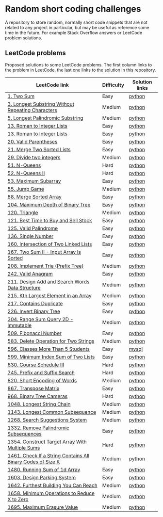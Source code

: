 # Random short coding challenges

A repository to store random, normally short code snippets that are not related to any project in particular, but may be useful as reference some time in the future. For example Stack Overflow answers or LeetCode problem solutions.

## LeetCode problems

Proposed solutions to some LeetCode problems. The first column links to the problem in LeetCode, the last one links to the solution in this repository.

| LeetCode link                                                         | Difficulty | Solution links                                                       |
| --------------------------------------------------------------------- | ---------- | -------------------------------------------------------------------- |
| [1. Two Sum][lc1]                                                     | Easy       | [python](leetcode/two_sum.py)                                        |
| [3. Longest Substring Without Repeating Characters][lc3]              | Medium     | [python](leetcode/longest-substring-without-repeating-characters.py) |
| [5. Longest Palindromic Substring][lc5]                               | Medium     | [python](leetcode/longest-palindromic-substring.py)                  |
| [13. Roman to Integer Lists][lc13]                                    | Easy       | [python](leetcode/roman_to_integer.py)                               |
| [13. Roman to Integer Lists][lc13]                                    | Easy       | [python](leetcode/roman_to_integer.py)                               |
| [20. Valid Parentheses][lc20]                                         | Easy       | [python](leetcode/valid-parentheses.py)                              |
| [21. Merge Two Sorted Lists][lc21]                                    | Easy       | [python](leetcode/merge_two_sorted_lists.py)                         |
| [29. Divide two integers][lc29]                                       | Medium     | [python](leetcode/divide_two_integers.py)                            |
| [51. N-Queens][lc51]                                                  | Hard       | [python](leetcode/n-queens.py)                                       |
| [52. N-Queens II][lc52]                                               | Hard       | [python](leetcode/n-queens-ii.py)                                    |
| [53. Maximum Subarray][lc53]                                          | Easy       | [python](leetcode/maximum-subarray.py)                               |
| [55. Jump Game][lc55]                                                 | Medium     | [python](leetcode/jump-game.py)                                      |
| [88. Merge Sorted Array][lc88]                                        | Easy       | [python](leetcode/merge-sorted-array.py)                             |
| [104. Maximum Depth of Binary Tree][lc104]                            | Easy       | [python](leetcode/maximum-depth-of-binary-tree.py)                   |
| [120. Triangle][lc120]                                                | Medium     | [python](leetcode/triangle.py)                                       |
| [121. Best Time to Buy and Sell Stock][lc121]                         | Easy       | [python](leetcode/best-time-to-buy-and-sell-stock.py)                |
| [125. Valid Palindrome][lc125]                                        | Easy       | [python](leetcode/valid-palindrome.py)                               |
| [136. Single Number][lc136]                                           | Easy       | [python](leetcode/single-number.py)                                  |
| [160. Intersection of Two Linked Lists][lc160]                        | Easy       | [python](leetcode/intersection-of-two-linked-lists.py)               |
| [167. Two Sum II - Input Array Is Sorted][lc167]                      | Easy       | [python](leetcode/two-sum-ii-input-array-is-sorted.py)               |
| [208. Implement Trie (Prefix Tree)][lc208]                            | Medium     | [python](leetcode/implement-trie-prefix-tree.py)                     |
| [242. Valid Anagram][lc242]                                           | Easy       | [python](leetcode/valid-anagram.py)                                  |
| [211. Design Add and Search Words Data Structure][lc211]              | Medium     | [python](leetcode/design-add-and-search-words-data-structure.py)     |
| [215. Kth Largest Element in an Array][lc215]                         | Medium     | [python](leetcode/kth-largest-element-in-an-array.py)                |
| [217. Contains Duplicate][lc217]                                      | Easy       | [python](leetcode/contains-duplicate.py)                             |
| [226. Invert Binary Tree][lc226]                                      | Easy       | [python](leetcode/invert-binary-tree.py)                             |
| [304. Range Sum Query 2D - Immutable][lc304]                          | Medium     | [python](leetcode/divide_two_integers.py)                            |
| [509. Fibonacci Number][lc509]                                        | Easy       | [python](leetcode/fibonacci-number.py)                               |
| [583. Delete Operation for Two Strings][lc583]                        | Medium     | [python](leetcode/delete-operation-for-two-strings.py)               |
| [596. Classes More Than 5 Students][lc596]                            | Easy       | [mysql](leetcode/classes_more_than_5_students.sql)                   |
| [599. Minimum Index Sum of Two Lists][lc599]                          | Easy       | [python](leetcode/minimum-index-sum-of-two-lists.py)                 |
| [630. Course Schedule III][lc630]                                     | Hard       | [python](leetcode/course-schedule-iii.py)                            |
| [745. Prefix and Suffix Search][lc745]                                | Hard       | [python](leetcode/prefix-and-suffix-search.py)                       |
| [820. Short Encoding of Words][lc820]                                 | Medium     | [python](leetcode/short-encoding-of-words.py)                        |
| [867. Transpose Matrix][lc867]                                        | Easy       | [python](leetcode/transpose-matrix.py)                               |
| [968. Binary Tree Cameras][lc968]                                     | Hard       | [python](leetcode/binary-tree-cameras.py)                            |
| [1048. Longest String Chain][lc1048]                                  | Medium     | [python](leetcode/longest-string-chain.py)                           |
| [1143. Longest Common Subsequence][lc1143]                            | Medium     | [python](leetcode/longest-common-subsequence.py)                     |
| [1268. Search Suggestions System][lc1268]                             | Medium     | [python](leetcode/search-suggestions-system.py)                      |
| [1332. Remove Palindromic Subsequences][lc1332]                       | Easy       | [python](leetcode/remove-palindromic-subsequences.py)                |
| [1354. Construct Target Array With Multiple Sums][lc1354]             | Hard       | [python](leetcode/construct-target-array-with-multiple-sums.py)      |
| [1461. Check If a String Contains All Binary Codes of Size K][lc1461] | Medium     | [python](leetcode/has_all_codes.py)                                  |
| [1480. Running Sum of 1d Array][lc1480]                               | Easy       | [python](leetcode/running_sum.py)                                    |
| [1603. Design Parking System][lc1603]                                 | Easy       | [python](leetcode/design-parking-system.py)                          |
| [1642. Furthest Building You Can Reach][lc1642]                       | Medium     | [python](leetcode/furthest-building-you-can-reach.py)                |
| [1658. Minimum Operations to Reduce X to Zero][lc1658]                | Medium     | [python](leetcode/minimum-operations-to-reduce-x-to-zero.py)         |
| [1695. Maximum Erasure Value][lc1695]                                 | Medium     | [python](leetcode/maximum-erasure-value.py)                          |

[lc1]: https://leetcode.com/problems/two-sum/
[lc3]: https://leetcode.com/problems/longest-substring-without-repeating-characters/
[lc5]: https://leetcode.com/problems/longest-palindromic-substring/
[lc13]: https://leetcode.com/problems/roman-to-integer/
[lc20]: https://leetcode.com/problems/valid-parentheses/
[lc21]: https://leetcode.com/problems/merge-two-sorted-lists/
[lc29]: https://leetcode.com/problems/divide-two-integers/
[lc51]: https://leetcode.com/problems/n-queens/
[lc52]: https://leetcode.com/problems/n-queens-ii/
[lc53]: https://leetcode.com/problems/maximum-subarray/
[lc55]: https://leetcode.com/problems/jump-game/
[lc88]: https://leetcode.com/problems/merge-sorted-array/
[lc104]: https://leetcode.com/problems/maximum-depth-of-binary-tree/
[lc120]: https://leetcode.com/problems/triangle/
[lc121]: https://leetcode.com/problems/best-time-to-buy-and-sell-stock/
[lc125]: https://leetcode.com/problems/valid-palindrome/
[lc136]: https://leetcode.com/problems/single-number/
[lc160]: https://leetcode.com/problems/intersection-of-two-linked-lists/
[lc167]: https://leetcode.com/problems/two-sum-ii-input-array-is-sorted/
[lc208]: https://leetcode.com/problems/implement-trie-prefix-tree/
[lc211]: https://leetcode.com/problems/design-add-and-search-words-data-structure/
[lc215]: https://leetcode.com/problems/kth-largest-element-in-an-array/
[lc217]: https://leetcode.com/problems/contains-duplicate/
[lc226]: https://leetcode.com/problems/invert-binary-tree/
[lc242]: https://leetcode.com/problems/valid-anagram/
[lc304]: https://leetcode.com/problems/range-sum-query-2d-immutable/
[lc509]: https://leetcode.com/problems/fibonacci-number/
[lc583]: https://leetcode.com/problems/delete-operation-for-two-strings/
[lc596]: https://leetcode.com/problems/classes-more-than-5-students/
[lc599]: https://leetcode.com/problems/minimum-index-sum-of-two-lists/
[lc630]: https://leetcode.com/problems/course-schedule-iii/
[lc745]: https://leetcode.com/problems/prefix-and-suffix-search/
[lc820]: https://leetcode.com/problems/short-encoding-of-words/
[lc867]: https://leetcode.com/problems/transpose-matrix/
[lc968]: https://leetcode.com/problems/binary-tree-cameras/
[lc1048]: https://leetcode.com/problems/longest-string-chain/
[lc1143]: https://leetcode.com/problems/longest-common-subsequence/
[lc1268]: https://leetcode.com/problems/search-suggestions-system/
[lc1332]: https://leetcode.com/problems/remove-palindromic-subsequences/
[lc1354]: https://leetcode.com/problems/construct-target-array-with-multiple-sums/
[lc1461]: https://leetcode.com/problems/check-if-a-string-contains-all-binary-codes-of-size-k/
[lc1480]: https://leetcode.com/problems/running-sum-of-1d-array/
[lc1603]: https://leetcode.com/problems/design-parking-system/
[lc1642]: https://leetcode.com/problems/furthest-building-you-can-reach/
[lc1658]: https://leetcode.com/problems/minimum-operations-to-reduce-x-to-zero/
[lc1695]: https://leetcode.com/problems/maximum-erasure-value/
